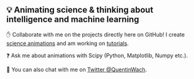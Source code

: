 ## :bulb: Animating science & thinking about intelligence and machine learning

<!-- showcase GIF of science animations -->  
<!--:books: I'm learning about **biologically plausible machine learning** right now, also reading and thinking about **neuroscience** and **open science**.-->

:hand: Collaborate with me on the projects directly here on GitHub!
I create [science animations](https://github.com/QuentinWach/Animating-Science) and am working on [tutorials](https://quentinwach.github.io/Animating-Science/).

:question: Ask me about animations with Scipy (Python, Matplotlib, Numpy etc.).

💬 You can also chat with me on [Twitter @QuentinWach](https://twitter.com/QuentinWach).